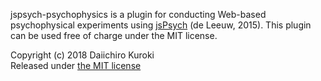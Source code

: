jspsych-psychophysics is a plugin for conducting Web-based psychophysical experiments using [jsPsych](http://www.jspsych.org/) (de Leeuw, 2015).
This plugin can be used free of charge under the MIT license.

Copyright (c) 2018 Daiichiro Kuroki  
Released under [the MIT license](https://opensource.org/licenses/MIT)
